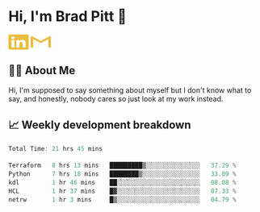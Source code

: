 # Hi, I'm Brad Pitt 👋


<a href="https://www.linkedin.com/in/mathias-mauraisin/" target="blank"><img align="center" src="./icons/linkedin.svg" alt="https://www.linkedin.com/in/mathias-mauraisin/" height="30" width="40" /></a>
<a href="mailto:mathias.mauraisin.pro@gmail.com" target="blank"><img align="center" src="./icons/gmail.svg" alt="redrew" height="30" width="40" /></a>




<!-- ![snap](images/Snap_dark.png?raw=true) -->
<!-- ![snap](images/Snap_dark_bg.png?raw=true) -->


<!-- [![My Skills](https://skillicons.dev/icons?i=c,cpp,html,css,js,ts,)](https://skillicons.dev) -->

## 🙋‍♂️&nbsp;About Me

Hi, I'm supposed to say something about myself but I don't know what to say, and honestly, nobody cares so just look at my work instead.

## 📈&nbsp;Weekly development breakdown

<!-- [![mamaurai's 42 stats](https://badge42.vercel.app/api/v2/cl1l4qz93000609l4yixitcl4/stats?cursusId=21&coalitionId=45)](https://github.com/JaeSeoKim/badge42) -->





<!--START_SECTION:waka-->

```rust
Total Time: 21 hrs 45 mins

Terraform   8 hrs 13 mins   █████████▒░░░░░░░░░░░░░░░   37.29 %
Python      7 hrs 18 mins   ████████▒░░░░░░░░░░░░░░░░   33.09 %
kdl         1 hr 46 mins    ██░░░░░░░░░░░░░░░░░░░░░░░   08.08 %
HCL         1 hr 37 mins    █▓░░░░░░░░░░░░░░░░░░░░░░░   07.33 %
netrw       1 hr 3 mins     █▒░░░░░░░░░░░░░░░░░░░░░░░   04.79 %
```

<!--END_SECTION:waka-->


